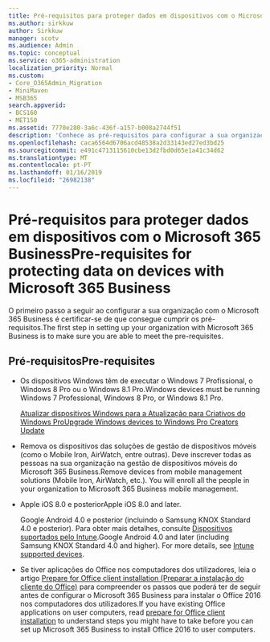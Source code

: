 ```yaml
---
title: Pré-requisitos para proteger dados em dispositivos com o Microsoft 365 Business
ms.author: sirkkuw
author: Sirkkuw
manager: scotv
ms.audience: Admin
ms.topic: conceptual
ms.service: o365-administration
localization_priority: Normal
ms.custom:
- Core_O365Admin_Migration
- MiniMaven
- MSB365
search.appverid:
- BCS160
- MET150
ms.assetid: 7770e280-3a6c-436f-a157-b008a2744f51
description: 'Conhece as pré-requisitos para configurar a sua organização com o Microsoft 365 Business. '
ms.openlocfilehash: caca6564d6706acd48538a2d33143ed27ed3bd25
ms.sourcegitcommit: e491c4713115610cbe13d2fbd0d65e1a41c34d62
ms.translationtype: MT
ms.contentlocale: pt-PT
ms.lasthandoff: 01/16/2019
ms.locfileid: "26982138"
---
```

# <a name="pre-requisites-for-protecting-data-on-devices-with-microsoft-365-business"></a><span data-ttu-id="fc8c3-103">Pré-requisitos para proteger dados em dispositivos com o Microsoft 365 Business</span><span class="sxs-lookup"><span data-stu-id="fc8c3-103">Pre-requisites for protecting data on devices with Microsoft 365 Business</span></span>

<span data-ttu-id="fc8c3-104">O primeiro passo a seguir ao configurar a sua organização com o Microsoft 365 Business é certificar-se de que consegue cumprir os pré-requisitos.</span><span class="sxs-lookup"><span data-stu-id="fc8c3-104">The first step in setting up your organization with Microsoft 365 Business is to make sure you are able to meet the pre-requisites.</span></span>
  
## <a name="pre-requisites"></a><span data-ttu-id="fc8c3-105">Pré-requisitos</span><span class="sxs-lookup"><span data-stu-id="fc8c3-105">Pre-requisites</span></span>

- <span data-ttu-id="fc8c3-106">Os dispositivos Windows têm de executar o Windows 7 Profissional, o Windows 8 Pro ou o Windows 8.1 Pro.</span><span class="sxs-lookup"><span data-stu-id="fc8c3-106">Windows devices must be running Windows 7 Professional, Windows 8 Pro, or Windows 8.1 Pro.</span></span>
    
    [<span data-ttu-id="fc8c3-107">Atualizar dispositivos Windows para a Atualização para Criativos do Windows Pro</span><span class="sxs-lookup"><span data-stu-id="fc8c3-107">Upgrade Windows devices to Windows Pro Creators Update</span></span>](upgrade-to-windows-pro-creators-update.md)
    
- <span data-ttu-id="fc8c3-p101">Remova os dispositivos das soluções de gestão de dispositivos móveis (como o Mobile Iron, AirWatch, entre outras). Deve inscrever todas as pessoas na sua organização na gestão de dispositivos móveis do Microsoft 365 Business.</span><span class="sxs-lookup"><span data-stu-id="fc8c3-p101">Remove devices from mobile management solutions (Mobile Iron, AirWatch, etc.). You will enroll all the people in your organization to Microsoft 365 Business mobile management.</span></span>
    
- <span data-ttu-id="fc8c3-110">Apple iOS 8.0 e posterior</span><span class="sxs-lookup"><span data-stu-id="fc8c3-110">Apple iOS 8.0 and later.</span></span>
    
    <span data-ttu-id="fc8c3-p102">Google Android 4.0 e posterior (incluindo o Samsung KNOX Standard 4.0 e posterior). Para obter mais detalhes, consulte [Dispositivos suportados pelo Intune](https://go.microsoft.com/fwlink/p/?linkid=852307).</span><span class="sxs-lookup"><span data-stu-id="fc8c3-p102">Google Android 4.0 and later (including Samsung KNOX Standard 4.0 and higher). For more details, see [Intune supported devices](https://go.microsoft.com/fwlink/p/?linkid=852307).</span></span>
    
- <span data-ttu-id="fc8c3-113">Se tiver aplicações do Office nos computadores dos utilizadores, leia o artigo [Prepare for Office client installation (Preparar a instalação do cliente do Office)](prepare-for-office-client-deployment.md) para compreender os passos que poderá ter de seguir antes de configurar o Microsoft 365 Business para instalar o Office 2016 nos computadores dos utilizadores.</span><span class="sxs-lookup"><span data-stu-id="fc8c3-113">If you have existing Office applications on user computers, read [prepare for Office client installation](prepare-for-office-client-deployment.md) to understand steps you might have to take before you can set up Microsoft 365 Business to install Office 2016 to user computers.</span></span> 
    


